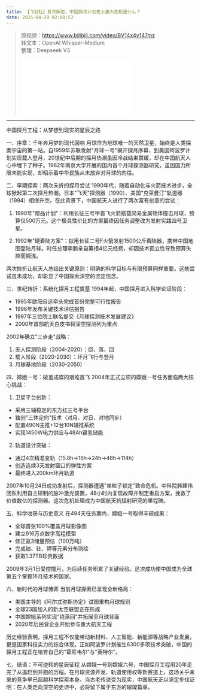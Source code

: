```yaml
---
title: 【飞羽社】首次解密，中国探月计划史上最大危机是什么？
date: 2025-04-29 02:08:53
---
```


> 原视频：https://www.bilibili.com/video/BV14x4y147mz<br>转文本：OpenAI Whisper-Medium<br>整理：Deepseek V3
>
> <iframe src="//player.bilibili.com/player.html?bvid=BV14x4y147mz&autoplay=0" scrolling="no" border="0" frameborder="no" framespacing="0" allowfullscreen="true"></iframe>

---

中国探月工程：从梦想到现实的星辰之路

一、序章：千年奔月梦的现代回响
月球作为地球唯一的天然卫星，始终是人类探索宇宙的第一站。自1959年苏联发射"月球一号"揭开探月序幕，到美国阿波罗计划实现载人登月，20世纪中后期的探月热潮虽因冷战结束暂缓，却在中国航天人心中埋下了种子。1962年南京大学开展的国内首个月球探测器研究，虽因国力所限未能实现，却昭示着中华民族从未放弃对月球的向往。

二、早期探索：两次夭折的探月尝试
1990年代，随着自动化与火箭技术进步，全球掀起第二次探月热潮。日本"飞天"探测器（1990）、美国"克莱曼汀"轨道器（1994）相继升空。在此背景下，中国航天人进行了两次富有创意的尝试：

1. 1990年"赠品计划"：利用长征三号甲首飞火箭搭载简易金属物体撞击月球，预算仅500万元。这个极具性价比的方案最终因任务调整改为发射实践四号卫星。

2. 1992年"硬着陆方案"：拟用长征二号F火箭发射1500公斤着陆器，携带中国地图登陆月球。时任总理李鹏亲自筹措4亿元经费，却因技术孤立性导致预算失控而搁浅。

两次挫折让航天人总结出关键原则：明确的科学目标与有限预算同样重要。这些尝试虽未成功，却彰显了中国探索深空的坚定信念。

三、世纪转折：系统化探月工程奠基
1994年起，中国探月进入科学论证阶段：
- 1995年欧阳自远牵头完成首份完整可行性报告
- 1996年发布关键技术评估报告
- 1997年三位院士联名提交《月球探测技术发展建议》
- 2000年首部航天白皮书将深空探测列为重点

2002年确立"三步走"战略：
1. 无人探测阶段（2004-2020）：绕、落、回
2. 载人阶段（2020-2030）：环月飞行与登月
3. 月球基地阶段（2030-2050）

四、嫦娥一号：破茧成蝶的艰难首飞
2004年正式立项的嫦娥一号任务面临两大核心挑战：

1. 卫星平台创新：
- 采用三轴稳定的东方红三号平台
- 独创"三体定向"技术（对月、对日、对地同步）
- 配置490N主推+12台10N辅推系统
- 实现1450W电力供应与48Ah镍氢储能

2. 轨道设计突破：
- 通过4次精准变轨（15.8h→16h→24h→48h→114h）
- 创造连续3天发射窗口的弹性方案
- 最终进入200km环月轨道

2007年10月24日成功发射后，探测器遭遇"单粒子锁定"致命危机。中科院韩建伟团队利用自主研制的脉冲激光装置，48小时内复现故障并制定重启方案，挽救了价值数亿的探测器。这次危机处理成为中国航天抗辐射研究的里程碑。

五、科学收获与历史意义
在494天任务期内，嫦娥一号取得丰硕成果：
- 全球首张100%覆盖月球影像图
- 建立916万点数字高程模型
- 修正氦3储量预估（100万吨）
- 完成铀、钍、钾等元素分布测绘
- 获取1.37TB珍贵数据

2009年3月1日受控撞月，为后续任务积累了关键经验。这次成功使中国成为全球第五个掌握环月技术的国家。

六、新时代的月球博弈
当前月球探索已呈现全新格局：
- 美国主导的《阿尔忒弥斯协定》试图重构月球规则
- 全球23国加入的新太空联盟正在形成
- 中国嫦娥系列实现"绕落回"并拓展至月球背面
- 2020年后民营企业开始参与重大航天工程

历史经验表明，探月工程不仅能带动新材料、人工智能、新能源等战略产业发展，更是国家科技实力的综合体现。正如阿波罗计划催生6300多项技术突破，中国的探月工程正在培育自己的"霍尼韦尔"与"英特尔"。

七、结语：不可逆转的星辰征程
从嫦娥一号到嫦娥六号，中国探月工程用20年走完了从追赶到并跑的历程。在月球资源开发、轨道使用权等新赛道上，这场关乎未来的竞争早已超越科学探索本身。当古老传说变为现实，中国航天正以坚定步伐证明：在人类走向深空的史诗中，必将留下属于东方的璀璨篇章。